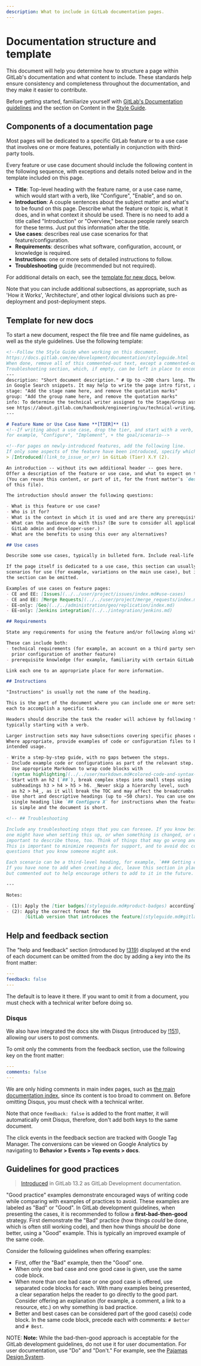 ```yaml
---
description: What to include in GitLab documentation pages.
---
```


# Documentation structure and template

This document will help you determine how to structure a page within GitLab's
documentation and what content to include. These standards help ensure consistency
and completeness throughout the documentation, and they make it easier to contribute.

Before getting started, familiarize yourself with [GitLab's Documentation guidelines](index.md)
and the section on Content in the [Style Guide](styleguide.md).

## Components of a documentation page

Most pages will be dedicated to a specific GitLab feature or to a use case that involves
one or more features, potentially in conjunction with third-party tools.

Every feature or use case document should include the following content in the following sequence,
with exceptions and details noted below and in the template included on this page.

- **Title**: Top-level heading with the feature name, or a use case name, which would start with
  a verb, like "Configure", "Enable", and so on.
- **Introduction**: A couple sentences about the subject matter and what's to be found
on this page. Describe what the feature or topic is, what it does, and in what context it should
be used. There is no need to add a title called "Introduction" or "Overview," because people rarely
 search for these terms. Just put this information after the title.
- **Use cases**: describes real use case scenarios for that feature/configuration.
- **Requirements**: describes what software, configuration, account, or knowledge is required.
- **Instructions**: one or more sets of detailed instructions to follow.
- **Troubleshooting** guide (recommended but not required).

For additional details on each, see the [template for new docs](#template-for-new-docs),
below.

Note that you can include additional subsections, as appropriate, such as 'How it Works', 'Architecture',
and other logical divisions such as pre-deployment and post-deployment steps.

## Template for new docs

To start a new document, respect the file tree and file name guidelines,
as well as the style guidelines. Use the following template:

```markdown
<!--Follow the Style Guide when working on this document.
https://docs.gitlab.com/ee/development/documentation/styleguide.html
When done, remove all of this commented-out text, except a commented-out
Troubleshooting section, which, if empty, can be left in place to encourage future use.-->
---
description: "Short document description." # Up to ~200 chars long. They will be displayed
in Google Search snippets. It may help to write the page intro first, and then reuse it here.
stage: "Add the stage name here, and remove the quotation marks"
group: "Add the group name here, and remove the quotation marks"
info: To determine the technical writer assigned to the Stage/Group associated with this page,
see https://about.gitlab.com/handbook/engineering/ux/technical-writing/#designated-technical-writers
---

# Feature Name or Use Case Name **[TIER]** (1)
<!--If writing about a use case, drop the tier, and start with a verb,
for example, "Configure", "Implement", + the goal/scenario-->

<!--For pages on newly-introduced features, add the following line.
If only some aspects of the feature have been introduced, specify which parts of the feature.-->
> [Introduced](link_to_issue_or_mr) in GitLab (Tier) X.Y (2).

An introduction -- without its own additional header -- goes here.
Offer a description of the feature or use case, and what to expect on this page.
(You can reuse this content, or part of it, for the front matter's `description` at the top
of this file).

The introduction should answer the following questions:

- What is this feature or use case?
- Who is it for?
- What is the context in which it is used and are there any prerequisites/requirements?
- What can the audience do with this? (Be sure to consider all applicable audiences, like
  GitLab admin and developer-user.)
- What are the benefits to using this over any alternatives?

## Use cases

Describe some use cases, typically in bulleted form. Include real-life examples for each.

If the page itself is dedicated to a use case, this section can usually include more specific
scenarios for use (for example, variations on the main use case), but if that's not applicable,
the section can be omitted.

Examples of use cases on feature pages:
- CE and EE: [Issues](../../user/project/issues/index.md#use-cases)
- CE and EE: [Merge Requests](../../user/project/merge_requests/index.md)
- EE-only: [Geo](../../administration/geo/replication/index.md)
- EE-only: [Jenkins integration](../../integration/jenkins.md)

## Requirements

State any requirements for using the feature and/or following along with the instructions.

These can include both:
- technical requirements (for example, an account on a third party service, an amount of storage space,
  prior configuration of another feature)
- prerequisite knowledge (for example, familiarity with certain GitLab features, cloud technologies)

Link each one to an appropriate place for more information.

## Instructions

"Instructions" is usually not the name of the heading.

This is the part of the document where you can include one or more sets of instructions,
each to accomplish a specific task.

Headers should describe the task the reader will achieve by following the instructions within,
typically starting with a verb.

Larger instruction sets may have subsections covering specific phases of the process.
Where appropriate, provide examples of code or configuration files to better clarify
intended usage.

- Write a step-by-step guide, with no gaps between the steps.
- Include example code or configurations as part of the relevant step.
  Use appropriate Markdown to wrap code blocks with
  [syntax highlighting](../../user/markdown.md#colored-code-and-syntax-highlighting).
- Start with an h2 (`##`), break complex steps into small steps using
  subheadings h3 > h4 > h5 > h6. _Never skip a hierarchy level, such
  as h2 > h4_, as it will break the TOC and may affect the breadcrumbs.
- Use short and descriptive headings (up to ~50 chars). You can use one
  single heading like `## Configure X` for instructions when the feature
  is simple and the document is short.

<!-- ## Troubleshooting

Include any troubleshooting steps that you can foresee. If you know beforehand what issues
one might have when setting this up, or when something is changed, or on upgrading, it's
important to describe those, too. Think of things that may go wrong and include them here.
This is important to minimize requests for support, and to avoid doc comments with
questions that you know someone might ask.

Each scenario can be a third-level heading, for example, `### Getting error message X`.
If you have none to add when creating a doc, leave this section in place
but commented out to help encourage others to add to it in the future. -->

---

Notes:

- (1): Apply the [tier badges](styleguide.md#product-badges) accordingly
- (2): Apply the correct format for the
       [GitLab version that introduces the feature](styleguide.md#gitlab-versions-and-tiers)
```

## Help and feedback section

The "help and feedback" section (introduced by [!319](https://gitlab.com/gitlab-org/gitlab-docs/-/merge_requests/319)) displayed at the end of each document
can be omitted from the doc by adding a key into the its front matter:

```yaml
---
feedback: false
---
```

The default is to leave it there. If you want to omit it from a document,
you must check with a technical writer before doing so.

### Disqus

We also have integrated the docs site with Disqus (introduced by
[!151](https://gitlab.com/gitlab-org/gitlab-docs/-/merge_requests/151)),
allowing our users to post comments.

To omit only the comments from the feedback section, use the following
key on the front matter:

```yaml
---
comments: false
---
```

We are only hiding comments in main index pages, such as [the main documentation index](../../README.md), since its content is too broad to comment on. Before omitting Disqus,
you must check with a technical writer.

Note that once `feedback: false` is added to the front matter, it will automatically omit
Disqus, therefore, don't add both keys to the same document.

The click events in the feedback section are tracked with Google Tag Manager. The
conversions can be viewed on Google Analytics by navigating to **Behavior > Events > Top events > docs**.

## Guidelines for good practices

> [Introduced](https://gitlab.com/gitlab-org/gitlab/-/merge_requests/36576/) in GitLab 13.2 as GitLab Development documentation.

"Good practice" examples demonstrate encouraged ways of writing code while comparing with examples of practices to avoid.
These examples are labeled as "Bad" or "Good".
In GitLab development guidelines, when presenting the cases, it is recommended
to follow a **first-bad-then-good** strategy. First demonstrate the "Bad" practice (how things _could_ be done, which is often still working code),
and then how things _should_ be done better, using a "Good" example. This is typically an improved example of the same code.

Consider the following guidelines when offering examples:

- First, offer the "Bad" example, then the "Good" one.
- When only one bad case and one good case is given, use the same code block.
- When more than one bad case or one good case is offered, use separated code blocks for each.
With many examples being presented, a clear separation helps the reader to go directly to the good part.
Consider offering an explanation (for example, a comment, a link to a resource, etc.) on why something is bad practice.
- Better and best cases can be considered part of the good case(s) code block.
In the same code block, precede each with comments: `# Better` and `# Best`.

NOTE: **Note:**
While the bad-then-good approach is acceptable for the GitLab development guidelines, do not use it
for user documentation. For user documentation, use "Do" and "Don't." For example, see the
[Pajamas Design System](https://design.gitlab.com/content/punctuation).
